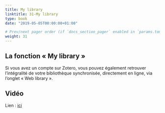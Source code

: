 ```yaml
---
title: My library
linktitle: 31-My library
type: book
date: "2019-05-05T00:00:00+01:00"

# Prev/next pager order (if `docs_section_pager` enabled in `params.toml`)
weight: 31
---
```


## La fonction « My library »

Si vous avez un compte sur Zotero, vous pouvez également retrouver l’intégralité de votre bibliothèque synchronisée, directement en ligne, via l’onglet « Web library ».

## Vidéo

Lien : [ici](http://g.recordit.co/zL0meWUpfj.gif)
